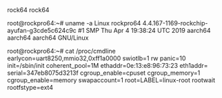 
rock64
rock64

root@rockpro64:~# uname -a
Linux rockpro64 4.4.167-1169-rockchip-ayufan-g3cde5c624c9c #1 SMP Thu Apr 4 19:38:24 UTC 2019 aarch64 aarch64 aarch64 GNU/Linux

root@rockpro64:~# cat /proc/cmdline 
earlycon=uart8250,mmio32,0xff1a0000 swiotlb=1 rw panic=10 init=/sbin/init coherent_pool=1M ethaddr=0e:13:e8:96:73:23 eth1addr= serial=347eb8075d3213f cgroup_enable=cpuset cgroup_memory=1 cgroup_enable=memory swapaccount=1 root=LABEL=linux-root rootwait rootfstype=ext4



